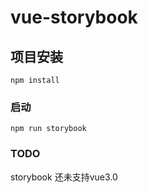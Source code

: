 # vue-storybook

## 项目安装
```
npm install
```

### 启动
```
npm run storybook
```

### TODO
storybook 还未支持vue3.0